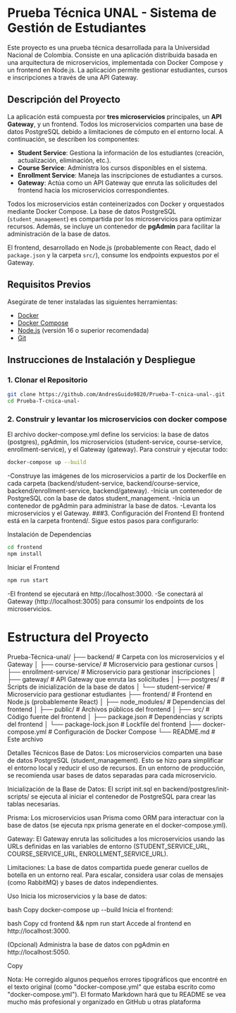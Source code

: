 # Prueba Técnica UNAL - Sistema de Gestión de Estudiantes

Este proyecto es una prueba técnica desarrollada para la Universidad Nacional de Colombia. Consiste en una aplicación distribuida basada en una arquitectura de microservicios, implementada con Docker Compose y un frontend en Node.js. La aplicación permite gestionar estudiantes, cursos e inscripciones a través de una API Gateway.

## Descripción del Proyecto

La aplicación está compuesta por **tres microservicios** principales, un **API Gateway**, y un frontend. Todos los microservicios comparten una base de datos PostgreSQL debido a limitaciones de cómputo en el entorno local. A continuación, se describen los componentes:

- **Student Service**: Gestiona la información de los estudiantes (creación, actualización, eliminación, etc.).
- **Course Service**: Administra los cursos disponibles en el sistema.
- **Enrollment Service**: Maneja las inscripciones de estudiantes a cursos.
- **Gateway**: Actúa como un API Gateway que enruta las solicitudes del frontend hacia los microservicios correspondientes.

Todos los microservicios están conteinerizados con Docker y orquestados mediante Docker Compose. La base de datos PostgreSQL (`student_management`) es compartida por los microservicios para optimizar recursos. Además, se incluye un contenedor de **pgAdmin** para facilitar la administración de la base de datos.

El frontend, desarrollado en Node.js (probablemente con React, dado el `package.json` y la carpeta `src/`), consume los endpoints expuestos por el Gateway.

## Requisitos Previos

Asegúrate de tener instaladas las siguientes herramientas:

- [Docker](https://docs.docker.com/get-docker/)
- [Docker Compose](https://docs.docker.com/compose/install/)
- [Node.js](https://nodejs.org/) (versión 16 o superior recomendada)
- [Git](https://git-scm.com/)

## Instrucciones de Instalación y Despliegue

### 1. Clonar el Repositorio

```bash
git clone https://github.com/AndresGuido9820/Prueba-T-cnica-unal-.git
cd Prueba-T-cnica-unal-
```
### 2. Construir y levantar los microservicios con docker compose 
El archivo docker-compose.yml define los servicios: la base de datos (postgres), pgAdmin, los microservicios (student-service, course-service, enrollment-service), y el Gateway (gateway). Para construir y ejecutar todo:
```bash
docker-compose up --build
```
-Construye las imágenes de los microservicios a partir de los Dockerfile en cada carpeta (backend/student-service, backend/course-service, backend/enrollment-service, backend/gateway).
-Inicia un contenedor de PostgreSQL con la base de datos student_management.
-Inicia un contenedor de pgAdmin para administrar la base de datos.
-Levanta los microservicios y el Gateway.
###3. Configuración del Frontend
El frontend está en la carpeta frontend/. Sigue estos pasos para configurarlo:

Instalación de Dependencias

```bash
cd frontend
npm install
```

Iniciar el Frontend

```bash
npm run start
```

-El frontend se ejecutará en http://localhost:3000.
-Se conectará al Gateway (http://localhost:3005) para consumir los endpoints de los microservicios.



# Estructura del Proyecto
Prueba-Técnica-unal/
├── backend/ # Carpeta con los microservicios y el Gateway
│ ├── course-service/ # Microservicio para gestionar cursos
│ ├── enrollment-service/ # Microservicio para gestionar inscripciones
│ ├── gateway/ # API Gateway que enruta las solicitudes
│ ├── postgres/ # Scripts de inicialización de la base de datos
│ └── student-service/ # Microservicio para gestionar estudiantes
├── frontend/ # Frontend en Node.js (probablemente React)
│ ├── node_modules/ # Dependencias del frontend
│ ├── public/ # Archivos públicos del frontend
│ ├── src/ # Código fuente del frontend
│ ├── package.json # Dependencias y scripts del frontend
│ └── package-lock.json # Lockfile del frontend
├── docker-compose.yml # Configuración de Docker Compose
└── README.md # Este archivo

Detalles Técnicos
Base de Datos: Los microservicios comparten una base de datos PostgreSQL (student_management). Esto se hizo para simplificar el entorno local y reducir el uso de recursos. En un entorno de producción, se recomienda usar bases de datos separadas para cada microservicio.

Inicialización de la Base de Datos: El script init.sql en backend/postgres/init-scripts/ se ejecuta al iniciar el contenedor de PostgreSQL para crear las tablas necesarias.

Prisma: Los microservicios usan Prisma como ORM para interactuar con la base de datos (se ejecuta npx prisma generate en el docker-compose.yml).

Gateway: El Gateway enruta las solicitudes a los microservicios usando las URLs definidas en las variables de entorno (STUDENT_SERVICE_URL, COURSE_SERVICE_URL, ENROLLMENT_SERVICE_URL).

Limitaciones: La base de datos compartida puede generar cuellos de botella en un entorno real. Para escalar, considera usar colas de mensajes (como RabbitMQ) y bases de datos independientes.

Uso
Inicia los microservicios y la base de datos:

bash
Copy
docker-compose up --build
Inicia el frontend:

bash
Copy
cd frontend && npm run start
Accede al frontend en http://localhost:3000.

(Opcional) Administra la base de datos con pgAdmin en http://localhost:5050.

Copy

Nota: He corregido algunos pequeños errores tipográficos que encontré en el texto original (como "docker-compose.yml" que estaba escrito como "docker-compose.yml"). El formato Markdown hará que tu README se vea mucho más profesional y organizado en GitHub u otras plataforma





